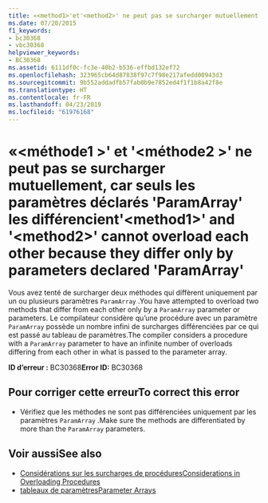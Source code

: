 ```yaml
---
title: «<method1>'et'<method2>' ne peut pas se surcharger mutuellement, car seuls les paramètres déclarés 'ParamArray' les différencient
ms.date: 07/20/2015
f1_keywords:
- bc30368
- vbc30368
helpviewer_keywords:
- BC30368
ms.assetid: 6111df0c-fc3e-40b2-b536-effbd132ef72
ms.openlocfilehash: 323965cb64d87838f97c7f98e217afedd00943d3
ms.sourcegitcommit: 9b552addadfb57fab0b9e7852ed4f1f1b8a42f8e
ms.translationtype: HT
ms.contentlocale: fr-FR
ms.lasthandoff: 04/23/2019
ms.locfileid: "61976168"
---
```

# <a name="method1-and-method2-cannot-overload-each-other-because-they-differ-only-by-parameters-declared-paramarray"></a><span data-ttu-id="f2534-102">«\<méthode1 >' et '\<méthode2 >' ne peut pas se surcharger mutuellement, car seuls les paramètres déclarés 'ParamArray' les différencient</span><span class="sxs-lookup"><span data-stu-id="f2534-102">'\<method1>' and '\<method2>' cannot overload each other because they differ only by parameters declared 'ParamArray'</span></span>
<span data-ttu-id="f2534-103">Vous avez tenté de surcharger deux méthodes qui diffèrent uniquement par un ou plusieurs paramètres `ParamArray` .</span><span class="sxs-lookup"><span data-stu-id="f2534-103">You have attempted to overload two methods that differ from each other only by a `ParamArray` parameter or parameters.</span></span> <span data-ttu-id="f2534-104">Le compilateur considère qu’une procédure avec un paramètre `ParamArray` possède un nombre infini de surcharges différenciées par ce qui est passé au tableau de paramètres.</span><span class="sxs-lookup"><span data-stu-id="f2534-104">The compiler considers a procedure with a `ParamArray` parameter to have an infinite number of overloads differing from each other in what is passed to the parameter array.</span></span>  
  
 <span data-ttu-id="f2534-105">**ID d’erreur :** BC30368</span><span class="sxs-lookup"><span data-stu-id="f2534-105">**Error ID:** BC30368</span></span>  
  
## <a name="to-correct-this-error"></a><span data-ttu-id="f2534-106">Pour corriger cette erreur</span><span class="sxs-lookup"><span data-stu-id="f2534-106">To correct this error</span></span>  
  
- <span data-ttu-id="f2534-107">Vérifiez que les méthodes ne sont pas différenciées uniquement par les paramètres `ParamArray` .</span><span class="sxs-lookup"><span data-stu-id="f2534-107">Make sure the methods are differentiated by more than the `ParamArray` parameters.</span></span>  
  
## <a name="see-also"></a><span data-ttu-id="f2534-108">Voir aussi</span><span class="sxs-lookup"><span data-stu-id="f2534-108">See also</span></span>

- [<span data-ttu-id="f2534-109">Considérations sur les surcharges de procédures</span><span class="sxs-lookup"><span data-stu-id="f2534-109">Considerations in Overloading Procedures</span></span>](../../visual-basic/programming-guide/language-features/procedures/considerations-in-overloading-procedures.md)
- [<span data-ttu-id="f2534-110">tableaux de paramètres</span><span class="sxs-lookup"><span data-stu-id="f2534-110">Parameter Arrays</span></span>](../../visual-basic/programming-guide/language-features/procedures/parameter-arrays.md)
